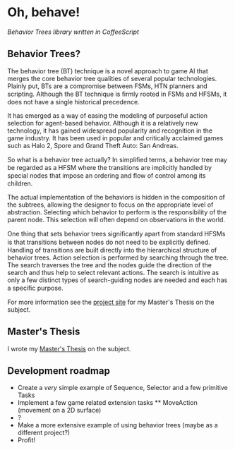 
Oh, behave!
===========

*Behavior Trees library written in CoffeeScript*


Behavior Trees?
---------------

The behavior tree (BT) technique is a novel approach to game AI that merges the core behavior tree qualities of several popular technologies. Plainly put, BTs are a compromise between FSMs, HTN planners and scripting. Although the BT technique is ﬁrmly rooted in FSMs and HFSMs, it does not have a single historical precedence.

It has emerged as a way of easing the modeling of purposeful action selection for agent-based behavior. Although it is a relatively new technology, it has gained widespread popularity and recognition in the game industry. It has been used in popular and critically acclaimed games such as Halo 2, Spore and Grand Theft Auto: San Andreas.

So what is a behavior tree actually? In simpliﬁed terms, a behavior tree may be regarded as a HFSM where the transitions are implicitly handled by special nodes that impose an ordering and ﬂow of control among its children. 

The actual implementation of the behaviors is hidden in the composition of the subtrees, allowing the designer to focus on the appropriate level of abstraction. Selecting which behavior to perform is the responsibility of the parent node. This selection will often depend on observations in the world.

One thing that sets behavior trees signiﬁcantly apart from standard HFSMs is that transitions between nodes do not need to be explicitly deﬁned. Handling of transitions are built directly into the hierarchical structure of behavior trees. Action selection is performed by searching through the tree. The search traverses the tree and the nodes guide the direction of the search and thus help to select relevant actions. The search is intuitive as only a few distinct types of search-guiding nodes are needed and each has a speciﬁc purpose.

For more information see the [project site](https://sites.google.com/site/behaviortreeeditor/) for my Master's Thesis on the subject.


Master's Thesis
---------------

I wrote my [Master's Thesis](https://docs.google.com/viewer?a=v&pid=sites&srcid=ZGVmYXVsdGRvbWFpbnxiZWhhdmlvcnRyZWVlZGl0b3J8Z3g6NzZiNDU2OWY0MTRlODUzYQ) on the subject.


Development roadmap
-------------------

* Create a *very* simple example of Sequence, Selector and a few primitive Tasks
* Implement a few game related extension tasks
** MoveAction (movement on a 2D surface)
* ?
* Make a more extensive example of using behavior trees (maybe as a different project?)
* Profit!